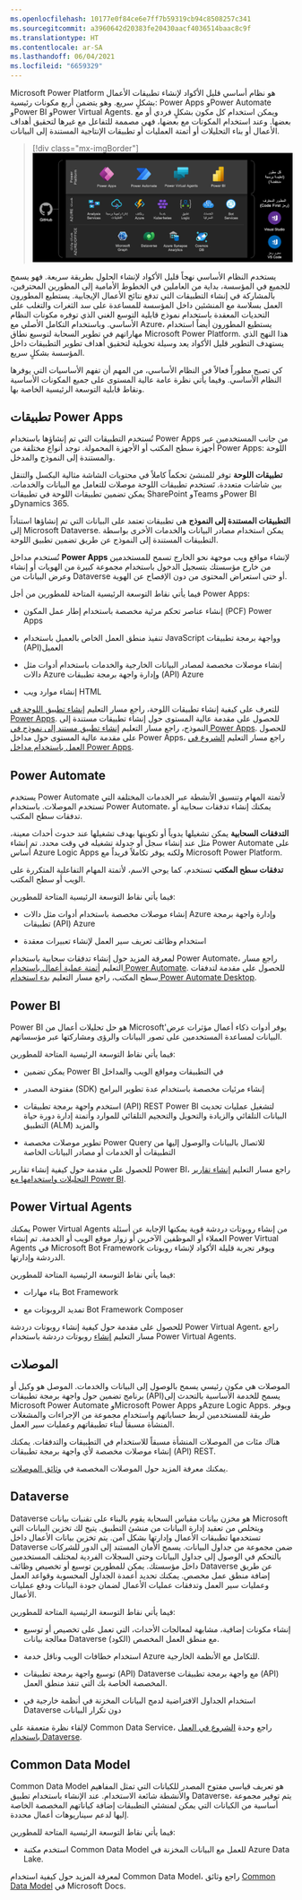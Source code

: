 ```yaml
---
ms.openlocfilehash: 10177e0f84ce6e7ff7b59319cb94c8508257c341
ms.sourcegitcommit: a3960642d20383fe20430aacf4036514baac8c9f
ms.translationtype: HT
ms.contentlocale: ar-SA
ms.lasthandoff: 06/04/2021
ms.locfileid: "6659329"
---
```

Microsoft Power Platform هو نظام أساسي قليل الأكواد لإنشاء تطبيقات الأعمال بشكلٍ سريع. وهو يتضمن أربع مكونات رئيسية: Power Apps وPower Automate وPower BI وPower Virtual Agents. ويمكن استخدام كل مكون بشكلٍ فردي أو مع بعضها. وعند استخدام المكونات مع بعضها، فهي مصممة للتفاعل مع غيرها لتحقيق أهداف الأعمال أو بناء التحليلات أو أتمتة العمليات أو تطبيقات الإنتاجية المستندة إلى البيانات.

> [!div class="mx-imgBorder"]
> [![صورة توضح جميع مكونات Microsoft Power Platform وهي تعمل معاً مع Azure.](../media/components.png)](../media/components.png#lightbox)

يستخدم النظام الأساسي نهجاً قليل الأكواد لإنشاء الحلول بطريقة سريعة. فهو يسمح للجميع في المؤسسة، بداية من العاملين في الخطوط الأمامية إلى المطورين المحترفين، بالمشاركة في إنشاء التطبيقات التي تدفع نتائج الأعمال الإيجابية. يستطيع المطورون العمل بسلاسة مع المنشئين داخل المؤسسة للمساعدة على سد الثغرات والتغلب على التحديات المعقدة باستخدام نموذج قابلية التوسع الغني الذي توفره مكونات النظام الأساسي. وباستخدام التكامل الأصلي مع Azure، يستطيع المطورون أيضاً استخدام مهاراتهم في تطوير السحابة لتوسيع نطاق Microsoft Power Platform. هذا النهج الذي يستهدف التطوير قليل الأكواد يعد وسيلة تحويلية لتحقيق أهداف تطوير التطبيقات داخل المؤسسة بشكلٍ سريع.

كي تصبح مطوراً فعالاً في النظام الأساسي، من المهم أن تفهم الأساسيات التي يوفرها النظام الأساسي. وفيما يأتي نظرة عامة عالية المستوى على جميع المكونات الأساسية ونقاط قابلية التوسعة الرئيسية الخاصة بها.

## <a name="power-apps-applications"></a>تطبيقات Power Apps

تُستخدم التطبيقات التي تم إنشاؤها باستخدام Power Apps من جانب المستخدمين عبر أجهزة سطح المكتب أو الأجهزة المحمولة. توجد أنواع مختلفة من Power Apps: اللوحة والمستندة إلى النموذج والمدخل.

**تطبيقات اللوحة** توفر للمنشئ تحكماً كاملاً في محتويات الشاشة مثالية البكسل والتنقل بين شاشات متعددة. تَستخدم تطبيقات اللوحة موصلات للتعامل مع البيانات والخدمات. يمكن تضمين تطبيقات اللوحة في تطبيقات SharePoint وTeams وPower BI وDynamics 365.

**التطبيقات المستندة إلى النموذج** هي تطبيقات تعتمد على البيانات التي تم إنشاؤها استناداً إلى Microsoft Dataverse. يمكن استخدام مصادر البيانات والخدمات الأخرى بواسطة التطبيقات المستندة إلى النموذج عن طريق تضمين تطبيق اللوحة.

تُستخدم مداخل **Power Apps** لإنشاء مواقع ويب موجهة نحو الخارج تسمح للمستخدمين من خارج مؤسستك بتسجيل الدخول باستخدام مجموعة كبيرة من الهويات أو إنشاء وعرض البيانات من Dataverse أو حتى استعراض المحتوى من دون الإفصاح عن الهوية.

فيما يأتي نقاط التوسعة الرئيسية المتاحة للمطورين من أجل Power Apps:

-   إنشاء عناصر تحكم مرئية مخصصة باستخدام إطار عمل المكون (PCF) Power Apps

-   تنفيذ منطق العمل الخاص بالعميل باستخدام JavaScript وواجهة برمجة تطبيقات (API)‏ العميل

-   إنشاء موصلات مخصصة لمصادر البيانات الخارجية والخدمات باستخدام أدوات مثل دالات Azure وإدارة واجهة برمجة تطبيقات (API)‏ Azure

-   إنشاء موارد ويب HTML

للتعرف على كيفية إنشاء تطبيقات اللوحة، راجع مسار التعليم [إنشاء تطبيق اللوحة في Power Apps](https://docs.microsoft.com/learn/paths/create-powerapps/?azure-portal=true). للحصول على مقدمة عالية المستوى حول إنشاء تطبيقات مستندة إلى النموذج، راجع مسار التعليم [إنشاء تطبيق مستند إلى نموذج في Power Apps](https://docs.microsoft.com/learn/paths/create-app-models-business-processes/?azure-portal=true). للحصول على مقدمة عالية المستوى حول مداخل Power Apps، راجع مسار التعليم [الشروع في العمل باستخدام مداخل Power Apps](https://docs.microsoft.com/learn/paths/get-started-power-apps-portals/?azure-portal=true).

## <a name="power-automate"></a>Power Automate

يستخدم Power Automate لأتمتة المهام وتنسيق الأنشطة عبر الخدمات المختلفة التي تستخدم الموصلات. باستخدام Power Automate، يمكنك إنشاء تدفقات سحابية أو تدفقات سطح المكتب.

**التدفقات السحابية** يمكن تشغيلها يدوياً أو تكوينها بهدف تشغيلها عند حدوث أحداث معينة، مثل عند إنشاء سجل أو جدولة تشغيله في وقت محدد. تم إنشاء Power Automate على أساس Azure Logic Apps ولكنه يوفر تكاملاً فريداً مع Microsoft Power Platform.

**تدفقات سطح المكتب** تستخدم، كما يوحي الاسم، لأتمتة المهام التفاعلية المتكررة على الويب أو سطح المكتب.

فيما يأتي نقاط التوسعة الرئيسية المتاحة للمطورين:

-   إنشاء موصلات مخصصة باستخدام أدوات مثل دالات Azure وإدارة واجهة برمجة تطبيقات (API)‏ Azure

-   استخدام وظائف تعريف سير العمل لإنشاء تعبيرات معقدة

لمعرفة المزيد حول إنشاء تدفقات سحابية باستخدام Power Automate، راجع مسار التعليم [أتمتة عملية أعمال باستخدام Power Automate](https://docs.microsoft.com/learn/paths/automate-process-using-flow/?azure-portal=true). للحصول على مقدمة لتدفقات سطح المكتب، راجع مسار التعليم [بدء استخدام Power Automate Desktop](https://docs.microsoft.com/learn/paths/pad-get-started/?azure-portal=true).

## <a name="power-bi"></a>Power BI

Power BI هو حل تحليلات أعمال من Microsoft\'يوفر أدوات ذكاء أعمال مؤثرات عرض البيانات لمساعدة المستخدمين على تصور البيانات والرؤى ومشاركتها عبر مؤسساتهم.

فيما يأتي نقاط التوسعة الرئيسية المتاحة للمطورين:

-   يمكن تضمين Power BI في التطبيقات ومواقع الويب والمداخل

-   إنشاء مرئيات مخصصة باستخدام ‏‫عدة تطوير البرامج (SDK) مفتوحة المصدر

-   استخدم واجهة برمجة تطبيقات (API)‏ REST Power BI لتشغيل عمليات تحديث البيانات التلقائي والزيادة والتحويل والتحجيم التلقائي للموارد وأتمتة إدارة دورة حياة التطبيق (ALM) والمزيد

-   تطوير موصلات مخصصة Power Query للاتصال بالبيانات والوصول إليها من التطبيقات أو الخدمات أو مصادر البيانات الخاصة

للحصول على مقدمة حول كيفية إنشاء تقارير Power BI، راجع مسار التعليم [إنشاء تقارير التحليلات واستخدامها مع Power BI](https://docs.microsoft.com/learn/paths/create-use-analytics-reports-power-bi/?azure-portal=true).

## <a name="power-virtual-agents"></a>Power Virtual Agents

يمكنك Power Virtual Agents من إنشاء روبوتات دردشة قوية يمكنها الإجابة عن أسئلة العملاء أو الموظفين الآخرين أو زوار موقع الويب أو الخدمة. تم إنشاء Power Virtual Agents في Microsoft Bot Framework ويوفر تجربة قليلة الأكواد لإنشاء روبوتات الدردشة وإدارتها.

فيما يأتي نقاط التوسعة الرئيسية المتاحة للمطورين:

-   بناء مهارات Bot Framework

-   تمديد الروبوتات مع Bot Framework Composer

للحصول على مقدمة حول كيفية إنشاء روبوتات دردشة Power Virtual Agent، راجع مسار التعليم [إنشاء](https://docs.microsoft.com/learn/paths/work-power-virtual-agents/?azure-portal=true) روبوتات دردشة باستخدام Power Virtual Agents.

## <a name="connectors"></a>الموصلات

الموصلات هي مكون رئيسي يسمح بالوصول إلى البيانات والخدمات. الموصل هو وكيل أو برنامج تضمين حول واجهة برمجة تطبيقات (API)‏ يسمح للخدمة الأساسية بالتحدث إلى Microsoft Power Automate وMicrosoft Power Apps وAzure Logic Apps. ويوفر طريقة للمستخدمين لربط حساباتهم واستخدام مجموعة من الإجراءات والمشغلات المنشأة مسبقاً لبناء تطبيقاتهم وعمليات سير العمل.

هناك مئات من الموصلات المنشأة مسبقاً للاستخدام في التطبيقات والتدفقات. يمكنك إنشاء موصلات مخصصة لأي واجهة برمجة تطبيقات (API)‏ REST.

يمكنك معرفة المزيد حول الموصلات المخصصة في [وثائق الموصلات](https://docs.microsoft.com/connectors/?azure-portal=true).

## <a name="dataverse"></a>Dataverse

Dataverse هو مخزن بيانات مقياس السحابة يقوم بالبناء على تقنيات بيانات Microsoft ويتخلص من تعقيد إدارة البيانات من منشئ التطبيق. يتيح لك تخزين البيانات التي تستخدمها تطبيقات الأعمال وإدارتها بشكل آمن. يتم تخزين بيانات الأعمال داخل Dataverse ضمن مجموعة من جداول البيانات. يسمح الأمان المستند إلى الدور للشركات بالتحكم في الوصول إلى جداول البيانات وحتى السجلات الفردية لمختلف المستخدمين داخل مؤسستك. يمكن للمطورين توسيع أو تخصيص وظائف Dataverse عن طريق إضافة منطق عمل مخصص. يمكنك تحديد أعمدة الجداول المحسوبة وقواعد العمل وعمليات سير العمل وتدفقات عمليات الأعمال لضمان جودة البيانات ودفع عمليات الأعمال.

فيما يأتي نقاط التوسعة الرئيسية المتاحة للمطورين:

-   إنشاء مكونات إضافية، مشابهة لمعالجات الأحداث، التي تعمل على تخصيص أو توسيع معالجة بيانات Dataverse مع منطق العمل المخصص (الكود).

-   استخدام خطافات الويب وناقل خدمة Azure للتكامل مع الأنظمة الخارجية.

-   توسيع واجهة برمجة تطبيقات (API)‏ Dataverse مع واجهة برمجة تطبيقات (API)‏ المخصصة الخاصة بك التي تنفذ منطق العمل.

-   استخدام الجداول الافتراضية لدمج البيانات المخزنة في أنظمة خارجية في Dataverse دون تكرار البيانات

لإلقاء نظرة متعمقة على Common Data Service، راجع وحدة [الشروع في العمل باستخدام Dataverse](https://docs.microsoft.com/learn/modules/get-started-with-powerapps-common-data-service/?azure-portal=true).

## <a name="common-data-model"></a>Common Data Model

Common Data Model هو تعريف قياسي مفتوح المصدر للكيانات التي تمثل المفاهيم والأنشطة شائعة الاستخدام. عند الإنشاء باستخدام تطبيق Dataverse، يتم توفير مجموعة أساسية من الكيانات التي يمكن لمنشئي التطبيقات إضافة كياناتهم المخصصة الخاصة إليها لدعم سيناريوهات أعمال محددة.

فيما يأتي نقاط التوسعة الرئيسية المتاحة للمطورين:

-   استخدم مكتبة Common Data Model للعمل مع البيانات المخزنة في Azure Data Lake.

لمعرفة المزيد حول كيفية استخدام Common Data Model، راجع وثائق [Common Data Model](https://docs.microsoft.com/common-data-model/schema/core/applicationCommon/overview/?azure-portal=true) في Microsoft Docs.
